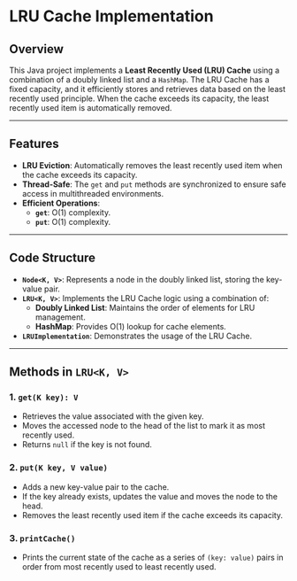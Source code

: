 # LRU Cache Implementation

## Overview
This Java project implements a **Least Recently Used (LRU) Cache** using a combination of a doubly linked list and a `HashMap`. The LRU Cache has a fixed capacity, and it efficiently stores and retrieves data based on the least recently used principle. When the cache exceeds its capacity, the least recently used item is automatically removed.

---

## Features
- **LRU Eviction**: Automatically removes the least recently used item when the cache exceeds its capacity.
- **Thread-Safe**: The `get` and `put` methods are synchronized to ensure safe access in multithreaded environments.
- **Efficient Operations**: 
  - **`get`**: O(1) complexity.
  - **`put`**: O(1) complexity.

---

## Code Structure
- **`Node<K, V>`**: Represents a node in the doubly linked list, storing the key-value pair.
- **`LRU<K, V>`**: Implements the LRU Cache logic using a combination of:
  - **Doubly Linked List**: Maintains the order of elements for LRU management.
  - **HashMap**: Provides O(1) lookup for cache elements.
- **`LRUImplementation`**: Demonstrates the usage of the LRU Cache.

---

## Methods in `LRU<K, V>`
### 1. **`get(K key): V`**
   - Retrieves the value associated with the given key.
   - Moves the accessed node to the head of the list to mark it as most recently used.
   - Returns `null` if the key is not found.

### 2. **`put(K key, V value)`**
   - Adds a new key-value pair to the cache.
   - If the key already exists, updates the value and moves the node to the head.
   - Removes the least recently used item if the cache exceeds its capacity.

### 3. **`printCache()`**
   - Prints the current state of the cache as a series of `(key: value)` pairs in order from most recently used to least recently used.
